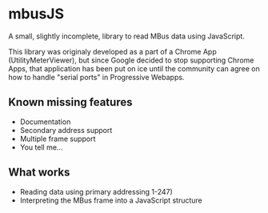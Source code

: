 # mbusJS

A small, slightly incomplete, library to read MBus data using JavaScript.

This library was originaly developed as a part of a Chrome App (UtilityMeterViewer),
but since Google decided to stop supporting Chrome Apps, that application has been put on ice
until the community can agree on how to handle "serial ports" in Progressive Webapps.

## Known missing features
- Documentation
- Secondary address support
- Multiple frame support
- You tell me...

## What works
- Reading data using primary addressing 1-247)
- Interpreting the MBus frame into a JavaScript structure

